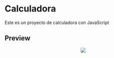 # Calculadora
Este es un proyecto de calculadora con JavaScript

## Preview

<p align="center">
  <kbd>
    <img src="https://i.ibb.co/gwy68Nb/Captura-de-pantalla-2023-05-24-210844.png"></img>
  </kbd>
</p>


